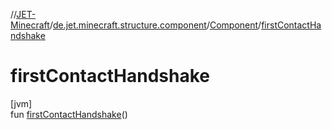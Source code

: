 //[JET-Minecraft](../../../index.md)/[de.jet.minecraft.structure.component](../index.md)/[Component](index.md)/[firstContactHandshake](first-contact-handshake.md)

# firstContactHandshake

[jvm]\
fun [firstContactHandshake](first-contact-handshake.md)()
